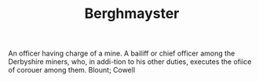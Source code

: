 ---
title: Berghmayster
letter: B
permalink: "/definitions/berghmayster.html"
body: An officer having charge of a mine. A bailiff or chief officer among the Derbyshire
  miners, who, in addi-tion to his other duties, executes the ofiice of corouer among
  them. Blount; Cowell
published_at: '2018-07-07'
layout: post
---